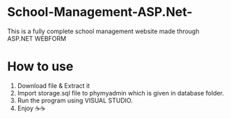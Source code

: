 # School-Management-ASP.Net-
This is a fully complete school management website made through ASP.NET WEBFORM
# How to use
1. Download file & Extract it
2. Import storage.sql file to phymyadmin which is given in database folder.
3. Run the program using VISUAL STUDIO.
4. Enjoy ☕☕
